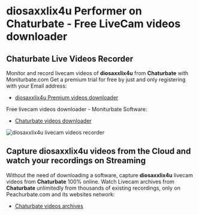 # diosaxxlix4u Performer on Chaturbate - Free LiveCam videos downloader

## Chaturbate Live Videos Recorder

Monitor and record livecam videos of **diosaxxlix4u** from **Chaturbate** with Moniturbate.com
Get a premium trial for free by just and only registering with your Email address:
* [diosaxxlix4u Premium videos downloader](https://moniturbate.com/request-demo-licence-key.html)

Free livecam videos downloader - Moniturbate Software:
* [Chaturbate videos downloader](https://moniturbate.com/moniturbate-download-software.html)

![diosaxxlix4u livecam videos recorder](https://peachurnet.com/templates/moniturbate-software.png)


## Capture diosaxxlix4u videos from the Cloud and watch your recordings on Streaming

Without the need of downloading a software, capture **diosaxxlix4u** livecam videos from **Chaturbate** 100% online.
Watch Livecam archives from **Chaturbate** unlimitedly from thousands of existing recordings, only on Peachurbate.com and its websites network:
* [Chaturbate videos archives](https://peachurnet.com/)